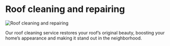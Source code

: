 # Roof cleaning and repairing
![Roof cleaning and repairing](/uploads/roof-cleaning-and-repairing.jpg)

Our roof cleaning service restores your roof’s original beauty, boosting your home’s appearance and making it stand out in the neighborhood.
